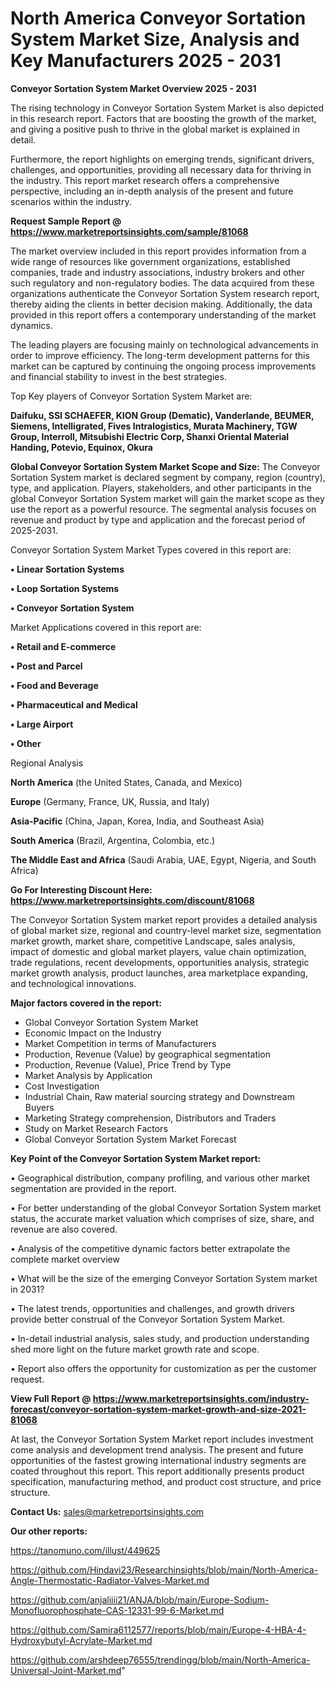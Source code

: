 # North America Conveyor Sortation System Market Size, Analysis and Key Manufacturers 2025 - 2031

<Strong> Conveyor Sortation System Market Overview 2025 - 2031</strong>

The rising technology in Conveyor Sortation System Market is also depicted in this research report. Factors that are boosting the growth of the market, and giving a positive push to thrive in the global market is explained in detail.

Furthermore, the report highlights on emerging trends, significant drivers, challenges, and opportunities, providing all necessary data for thriving in the industry. This report market research offers a comprehensive perspective, including an in-depth analysis of the present and future scenarios within the industry.

<strong>Request Sample Report @ <a href=https://www.marketreportsinsights.com/sample/81068>https://www.marketreportsinsights.com/sample/81068</a></strong>

The market overview included in this report provides information from a wide range of resources like government organizations, established companies, trade and industry associations, industry brokers and other such regulatory and non-regulatory bodies. The data acquired from these organizations authenticate the Conveyor Sortation System research report, thereby aiding the clients in better decision making. Additionally, the data provided in this report offers a contemporary understanding of the market dynamics.

The leading players are focusing mainly on technological advancements in order to improve efficiency. The long-term development patterns for this market can be captured by continuing the ongoing process improvements and financial stability to invest in the best strategies.

Top Key players of Conveyor Sortation System Market are:

<strong>Daifuku, SSI SCHAEFER, KION Group (Dematic), Vanderlande, BEUMER, Siemens, Intelligrated, Fives Intralogistics, Murata Machinery, TGW Group, Interroll, Mitsubishi Electric Corp, Shanxi Oriental Material Handing, Potevio, Equinox, Okura</strong>

<strong><b>Global Conveyor Sortation System Market Scope and Size:</b></strong>
The Conveyor Sortation System market is declared segment by company, region (country), type, and application. Players, stakeholders, and other participants in the global Conveyor Sortation System market will gain the market scope as they use the report as a powerful resource. The segmental analysis focuses on revenue and product by type and application and the forecast period of 2025-2031.

Conveyor Sortation System Market Types covered in this report are:

<strong>• Linear Sortation Systems

• Loop Sortation Systems

• Conveyor Sortation System</strong>

Market Applications covered in this report are:

<strong>• Retail and E-commerce

• Post and Parcel

• Food and Beverage

• Pharmaceutical and Medical

• Large Airport

• Other</strong> 

Regional Analysis

<strong>North America</strong> (the United States, Canada, and Mexico)

<strong>Europe</strong> (Germany, France, UK, Russia, and Italy)

<strong>Asia-Pacific</strong> (China, Japan, Korea, India, and Southeast Asia)

<strong>South America</strong> (Brazil, Argentina, Colombia, etc.)

<strong>The Middle East and Africa</strong> (Saudi Arabia, UAE, Egypt, Nigeria, and South Africa)

<strong>Go For Interesting Discount Here: <a href=https://www.marketreportsinsights.com/discount/81068>https://www.marketreportsinsights.com/discount/81068</a></strong>

The Conveyor Sortation System market report provides a detailed analysis of global market size, regional and country-level market size, segmentation market growth, market share, competitive Landscape, sales analysis, impact of domestic and global market players, value chain optimization, trade regulations, recent developments, opportunities analysis, strategic market growth analysis, product launches, area marketplace expanding, and technological innovations.

<strong><b>Major factors covered in the report:</b></strong>
<ul>
  <li>Global Conveyor Sortation System Market </li>
  <li>Economic Impact on the Industry</li>
  <li>Market Competition in terms of Manufacturers</li>
  <li>Production, Revenue (Value) by geographical segmentation</li>
  <li>Production, Revenue (Value), Price Trend by Type</li>
  <li>Market Analysis by Application</li>
  <li>Cost Investigation</li>
  <li>Industrial Chain, Raw material sourcing strategy and Downstream Buyers</li>
  <li>Marketing Strategy comprehension, Distributors and Traders</li>
  <li>Study on Market Research Factors</li>
  <li>Global Conveyor Sortation System Market Forecast</li>
</ul>

<strong><b>Key Point of the Conveyor Sortation System Market report:</b></strong>

• Geographical distribution, company profiling, and various other market segmentation are provided in the report.

• For better understanding of the global Conveyor Sortation System market status, the accurate market valuation which comprises of size, share, and revenue are also covered.

• Analysis of the competitive dynamic factors better extrapolate the complete market overview

• What will be the size of the emerging Conveyor Sortation System market in 2031?

• The latest trends, opportunities and challenges, and growth drivers provide better construal of the Conveyor Sortation System Market.

• In-detail industrial analysis, sales study, and production understanding shed more light on the future market growth rate and scope.

• Report also offers the opportunity for customization as per the customer request.

<strong><b>View Full Report @ <a href=https://www.marketreportsinsights.com/industry-forecast/conveyor-sortation-system-market-growth-and-size-2021-81068>https://www.marketreportsinsights.com/industry-forecast/conveyor-sortation-system-market-growth-and-size-2021-81068</a></b></strong>


At last, the Conveyor Sortation System Market report includes investment come analysis and development trend analysis. The present and future opportunities of the fastest growing international industry segments are coated throughout this report. This report additionally presents product specification, manufacturing method, and product cost structure, and price structure.

<strong>Contact Us:</strong>
sales@marketreportsinsights.com

<strong>Our other reports:</strong>

<a href=https://tanomuno.com/illust/449625>https://tanomuno.com/illust/449625</a>

<a href=https://github.com/Hindavi23/Researchinsights/blob/main/North-America-Angle-Thermostatic-Radiator-Valves-Market.md>https://github.com/Hindavi23/Researchinsights/blob/main/North-America-Angle-Thermostatic-Radiator-Valves-Market.md</a>

<a href=https://github.com/anjaliiii21/ANJA/blob/main/Europe-Sodium-Monofluorophosphate-CAS-12331-99-6-Market.md>https://github.com/anjaliiii21/ANJA/blob/main/Europe-Sodium-Monofluorophosphate-CAS-12331-99-6-Market.md</a>

<a href=https://github.com/Samira6112577/reports/blob/main/Europe-4-HBA-4-Hydroxybutyl-Acrylate-Market.md>https://github.com/Samira6112577/reports/blob/main/Europe-4-HBA-4-Hydroxybutyl-Acrylate-Market.md</a>

<a href=https://github.com/arshdeep76555/trendingg/blob/main/North-America-Universal-Joint-Market.md>https://github.com/arshdeep76555/trendingg/blob/main/North-America-Universal-Joint-Market.md</a>"
